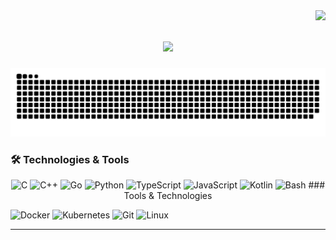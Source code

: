 <img align="right" src="https://visitor-badge.laobi.icu/badge?page_id=rpashchapur.rpashchapur" />

<h1 align="center">
    <img src="https://readme-typing-svg.herokuapp.com/?font=Righteous&size=35&center=true&vCenter=true&width=700&height=70&duration=6000&lines=Hi+There!+👋;+Welcome+to+My+Digital+Workspace!+😀;&color=white" />
</h1>
<div align="center">
    <img alt="snake eating my contributions" src="https://github.com/rpashchapur/rpashchapur/blob/output/github-contribution-grid-snake.svg" />
</div>

### 🛠️ Technologies & Tools
<p align="center">
  <img src="https://img.shields.io/badge/-C-333333?style=flat&logo=c&logoColor=A8B9CC" alt="C" />
  <img src="https://img.shields.io/badge/-C++-333333?style=flat&logo=c%2B%2B&logoColor=00599C" alt="C++" />
  <img src="https://img.shields.io/badge/-Go-333333?style=flat&logo=go&logoColor=00ADD8" alt="Go" />
  <img src="https://img.shields.io/badge/-Python-333333?style=flat&logo=python&logoColor=yellow" alt="Python" />
  <img src="https://img.shields.io/badge/-TypeScript-333333?style=flat&logo=typescript&logoColor=3178C6" alt="TypeScript" />
  <img src="https://img.shields.io/badge/-JavaScript-333333?style=flat&logo=javascript&logoColor=F7DF1E" alt="JavaScript" />
  <img src="https://img.shields.io/badge/-Kotlin-333333?style=flat&logo=kotlin&logoColor=0095D5" alt="Kotlin" />
  <img src="https://img.shields.io/badge/-Bash-333333?style=flat&logo=gnu-bash&logoColor=white" alt="Bash" />
### Tools & Technologies

![Docker](https://img.shields.io/badge/-Docker-333333?style=flat&logo=docker)
![Kubernetes](https://img.shields.io/badge/-Kubernetes-333333?style=flat&logo=kubernetes)
![Git](https://img.shields.io/badge/-Git-333333?style=flat&logo=git)
![Linux](https://img.shields.io/badge/-Linux-333333?style=flat&logo=linux)
    

  
  
</p>
<hr/>
